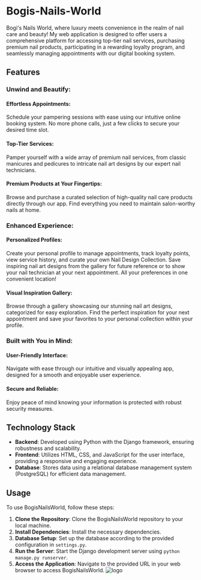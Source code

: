 # Bogis-Nails-World
Bogi's Nails World, where luxury meets convenience in the realm of nail care and beauty! My web application is designed to offer users a comprehensive platform for accessing top-tier nail services, purchasing premium nail products, participating in a rewarding loyalty program, and seamlessly managing appointments with our digital booking system.

## Features

### Unwind and Beautify:
#### Effortless Appointments:
   Schedule your pampering sessions with ease using our intuitive online booking system. No more phone calls, just a few clicks to secure your desired time slot.
#### Top-Tier Services:
  Pamper yourself with a wide array of premium nail services, from classic manicures and pedicures to intricate nail art designs by our expert nail technicians.
#### Premium Products at Your Fingertips: 
  Browse and purchase a curated selection of high-quality nail care products directly through our app. Find everything you need to maintain salon-worthy nails at home.

### Enhanced Experience:
#### Personalized Profiles: 
  Create your personal profile to manage appointments, track loyalty points, view service history, and curate your own Nail Design Collection. Save inspiring nail art designs from the gallery for future reference or    to show your nail technician at your next appointment. All your preferences in one convenient location!
#### Visual Inspiration Gallery: 
  Browse through a gallery showcasing our stunning nail art designs, categorized for easy exploration. Find the perfect inspiration for your next appointment and save your favorites to your personal collection within   your profile.
  
### Built with You in Mind:
#### User-Friendly Interface: 
  Navigate with ease through our intuitive and visually appealing app, designed for a smooth and enjoyable user experience.
#### Secure and Reliable: 
  Enjoy peace of mind knowing your information is protected with robust security measures.

## Technology Stack

- **Backend**: Developed using Python with the Django framework, ensuring robustness and scalability.
- **Frontend**: Utilizes HTML, CSS, and JavaScript for the user interface, providing a responsive and engaging experience.
- **Database**: Stores data using a relational database management system (PostgreSQL) for efficient data management.

## Usage

To use BogisNailsWorld, follow these steps:

1. **Clone the Repository**: Clone the BogisNailsWorld repository to your local machine.
2. **Install Dependencies**: Install the necessary dependencies. 
3. **Database Setup**: Set up the database according to the provided configuration in `settings.py`.
5. **Run the Server**: Start the Django development server using `python manage.py runserver`.
6. **Access the Application**: Navigate to the provided URL in your web browser to access BogisNailsWorld.
![logo](https://github.com/darkyordanov/BogisNailsWorld/assets/122261379/9649c53b-b4b7-4cd3-a43c-e1caec09e3dc)



